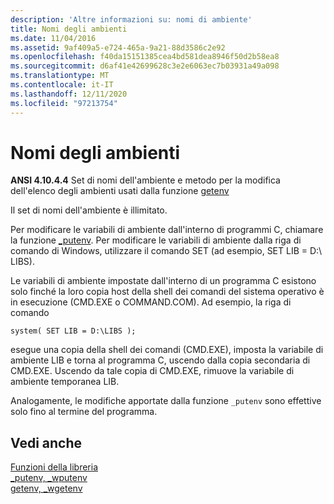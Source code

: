 ```yaml
---
description: 'Altre informazioni su: nomi di ambiente'
title: Nomi degli ambienti
ms.date: 11/04/2016
ms.assetid: 9af409a5-e724-465a-9a21-88d3586c2e92
ms.openlocfilehash: f40da15151385cea4bd581dea8946f50d2b58ea8
ms.sourcegitcommit: d6af41e42699628c3e2e6063ec7b03931a49a098
ms.translationtype: MT
ms.contentlocale: it-IT
ms.lasthandoff: 12/11/2020
ms.locfileid: "97213754"
---
```

# <a name="environment-names"></a>Nomi degli ambienti

**ANSI 4.10.4.4** Set di nomi dell'ambiente e metodo per la modifica dell'elenco degli ambienti usati dalla funzione [getenv](../c-runtime-library/reference/getenv-wgetenv.md)

Il set di nomi dell'ambiente è illimitato.

Per modificare le variabili di ambiente dall'interno di programmi C, chiamare la funzione [_putenv](../c-runtime-library/reference/putenv-wputenv.md). Per modificare le variabili di ambiente dalla riga di comando di Windows, utilizzare il comando SET (ad esempio, SET LIB = D:\ LIBS).

Le variabili di ambiente impostate dall'interno di un programma C esistono solo finché la loro copia host della shell dei comandi del sistema operativo è in esecuzione (CMD.EXE o COMMAND.COM). Ad esempio, la riga di comando

```
system( SET LIB = D:\LIBS );
```

esegue una copia della shell dei comandi (CMD.EXE), imposta la variabile di ambiente LIB e torna al programma C, uscendo dalla copia secondaria di CMD.EXE. Uscendo da tale copia di CMD.EXE, rimuove la variabile di ambiente temporanea LIB.

Analogamente, le modifiche apportate dalla funzione `_putenv` sono effettive solo fino al termine del programma.

## <a name="see-also"></a>Vedi anche

[Funzioni della libreria](../c-language/library-functions.md)<br/>
[_putenv, _wputenv](../c-runtime-library/reference/putenv-wputenv.md)<br/>
[getenv, _wgetenv](../c-runtime-library/reference/getenv-wgetenv.md)
